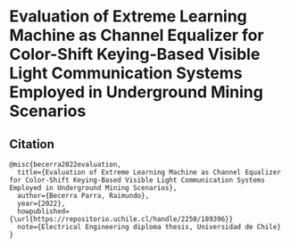 # Evaluation of Extreme Learning Machine as Channel Equalizer for Color-Shift Keying-Based Visible Light Communication Systems Employed in Underground Mining Scenarios

## Citation
```
@misc{becerra2022evaluation,
  title={Evaluation of Extreme Learning Machine as Channel Equalizer for Color-Shift Keying-Based Visible Light Communication Systems Employed in Underground Mining Scenarios},
  author={Becerra Parra, Raimundo},
  year={2022},
  howpublished={\url{https://repositorio.uchile.cl/handle/2250/189396}}
  note={Electrical Engineering diploma thesis, Universidad de Chile}
}
